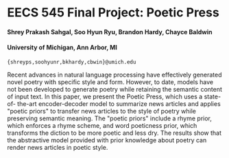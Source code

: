 # EECS 545 Final Project: Poetic Press
#### Shrey Prakash Sahgal, Soo Hyun Ryu, Brandon Hardy, Chayce Baldwin
#### University of Michigan, Ann Arbor, MI
`{shreyps,soohyunr,bkhardy,cbwin}@umich.edu`

Recent advances in natural language processing have effectively generated novel poetry with specific style and form. However, to date, models have not been developed to generate poetry while retaining the semantic content of input text. In this paper, we present the Poetic Press, which uses a state-of- the-art encoder-decoder model to summarize news articles and applies "poetic priors" to transfer news articles to the style of poetry while preserving semantic meaning. The "poetic priors" include a rhyme prior, which enforces a rhyme scheme, and word poeticness prior, which transforms the diction  to be more poetic and less dry. The results show that the abstractive model provided with prior  knowledge about poetry can render news articles in poetic style.
